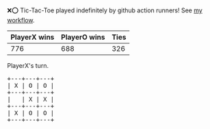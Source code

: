 :x::o: Tic-Tac-Toe played indefinitely by github action runners! See [my workflow](.github/workflows/play.yaml).

|PlayerX wins|PlayerO wins|Ties|
|-|-|-|
|776|688|326|

PlayerX's turn.

<pre>
+---+---+---+
| X | O | O |
+---+---+---+
|   | X | X |
+---+---+---+
| X | O | O |
+---+---+---+
</pre>